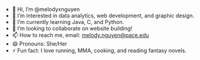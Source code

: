 - 👋 Hi, I’m @melodyxnguyen
- 👀 I’m interested in data analytics, web development, and graphic design.
- 🌱 I’m currently learning Java, C, and Python.
- 💞️ I’m looking to collaborate on website building!
- 📫 How to reach me, email: melody.nguyen@pace.edu
- 😄 Pronouns: She/Her
- ⚡ Fun fact: I love running, MMA, cooking, and reading fantasy novels.

<!---
melodyxnguyen/melodyxnguyen is a ✨ special ✨ repository because its `README.md` (this file) appears on your GitHub profile.
You can click the Preview link to take a look at your changes.
--->
